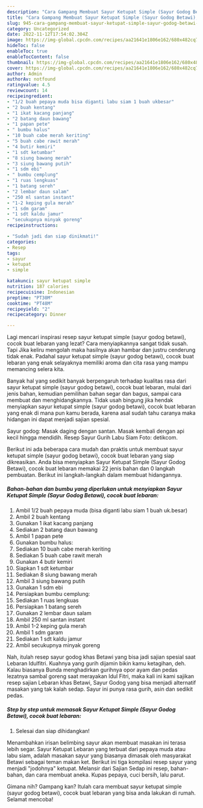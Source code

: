 ```yaml
---
description: "Cara Gampang Membuat Sayur Ketupat Simple (Sayur Godog Betawi), cocok buat lebaran yang Lezat Sekali, Buat Buka Puasa}"
title: "Cara Gampang Membuat Sayur Ketupat Simple (Sayur Godog Betawi), cocok buat lebaran yang Lezat Sekali, Buat Buka Puasa}"
slug: 945-cara-gampang-membuat-sayur-ketupat-simple-sayur-godog-betawi-cocok-buat-lebaran-yang-lezat-sekali-buat-buka-puasa
category: Uncategorized
date: 2022-11-12T17:54:02.304Z
image: https://img-global.cpcdn.com/recipes/aa21641e1806e162/680x482cq70/sayur-ketupat-simple-sayur-godog-betawi-cocok-buat-lebaran-foto-resep-utama.jpg
hideToc: false
enableToc: true
enableTocContent: false
thumbnail: https://img-global.cpcdn.com/recipes/aa21641e1806e162/680x482cq70/sayur-ketupat-simple-sayur-godog-betawi-cocok-buat-lebaran-foto-resep-utama.jpg
cover: https://img-global.cpcdn.com/recipes/aa21641e1806e162/680x482cq70/sayur-ketupat-simple-sayur-godog-betawi-cocok-buat-lebaran-foto-resep-utama.jpg
author: Admin
authorAv: notfound
ratingvalue: 4.5
reviewcount: 14
recipeingredient:
- "1/2 buah pepaya muda bisa diganti labu siam 1 buah ukbesar"
- "2 buah kentang"
- "1 ikat kacang panjang"
- "2 batang daun bawang"
- "1 papan pete"
- " bumbu halus"
- "10 buah cabe merah keriting"
- "5 buah cabe rawit merah"
- "4 butir kemiri"
- "1 sdt ketumbar"
- "8 siung bawang merah"
- "3 siung bawang putih"
- "1 sdm ebi"
- " bumbu cemplung"
- "1 ruas lengkuas"
- "1 batang sereh"
- "2 lembar daun salam"
- "250 ml santan instant"
- "1-2 keping gula merah"
- "1 sdm garam"
- "1 sdt kaldu jamur"
- "secukupnya minyak goreng"
recipeinstructions:

- "Sudah jadi dan siap dinikmati!"
categories:
- Resep
tags:
- sayur
- ketupat
- simple

katakunci: sayur ketupat simple 
nutrition: 187 calories
recipecuisine: Indonesian
preptime: "PT30M"
cooktime: "PT48M"
recipeyield: "2"
recipecategory: Dinner

---
```



Lagi mencari inspirasi resep sayur ketupat simple (sayur godog betawi), cocok buat lebaran yang lezat? Cara menyiapkannya sangat tidak susah. Tapi Jika keliru mengolah maka hasilnya akan hambar dan justru cenderung tidak enak. Padahal sayur ketupat simple (sayur godog betawi), cocok buat lebaran yang enak selayaknya memiliki aroma dan cita rasa yang mampu memancing selera kita.


Banyak hal yang sedikit banyak berpengaruh terhadap kualitas rasa dari sayur ketupat simple (sayur godog betawi), cocok buat lebaran, mulai dari jenis bahan, kemudian pemilihan bahan segar dan bagus, sampai cara membuat dan menghidangkannya. Tidak usah bingung jika hendak menyiapkan sayur ketupat simple (sayur godog betawi), cocok buat lebaran yang enak di mana pun kamu berada, karena asal sudah tahu caranya maka hidangan ini dapat menjadi sajian spesial.

Sayur godog: Masak daging dengan santan. Masak kembali dengan api kecil hingga mendidih. Resep Sayur Gurih Labu Siam Foto: detikcom.


Berikut ini ada beberapa cara mudah dan praktis untuk membuat sayur ketupat simple (sayur godog betawi), cocok buat lebaran yang siap dikreasikan. Anda bisa menyiapkan Sayur Ketupat Simple (Sayur Godog Betawi), cocok buat lebaran memakai 22 jenis bahan dan 0 langkah pembuatan. Berikut ini langkah-langkah dalam membuat hidangannya.

<!--inarticleads1-->

##### Bahan-bahan dan bumbu yang diperlukan untuk menyiapkan Sayur Ketupat Simple (Sayur Godog Betawi), cocok buat lebaran:

1. Ambil 1/2 buah pepaya muda (bisa diganti labu siam 1 buah uk.besar)
1. Ambil 2 buah kentang
1. Gunakan 1 ikat kacang panjang
1. Sediakan 2 batang daun bawang
1. Ambil 1 papan pete
1. Gunakan  bumbu halus:
1. Sediakan 10 buah cabe merah keriting
1. Sediakan 5 buah cabe rawit merah
1. Gunakan 4 butir kemiri
1. Siapkan 1 sdt ketumbar
1. Sediakan 8 siung bawang merah
1. Ambil 3 siung bawang putih
1. Gunakan 1 sdm ebi
1. Persiapkan  bumbu cemplung:
1. Sediakan 1 ruas lengkuas
1. Persiapkan 1 batang sereh
1. Gunakan 2 lembar daun salam
1. Ambil 250 ml santan instant
1. Ambil 1-2 keping gula merah
1. Ambil 1 sdm garam
1. Sediakan 1 sdt kaldu jamur
1. Ambil secukupnya minyak goreng


Nah, itulah resep sayur godog khas Betawi yang bisa jadi sajian spesial saat Lebaran Idulfitri. Kuahnya yang gurih dijamin bikin kamu ketagihan, deh. Kalau biasanya Bunda menghadirkan gurihnya opor ayam dan pedas lezatnya sambal goreng saat merayakan Idul Fitri, maka kali ini kami sajikan resep sajian Lebaran khas Betawi, Sayur Godog yang bisa menjadi alternatif masakan yang tak kalah sedap. Sayur ini punya rasa gurih, asin dan sedikit pedas. 

<!--inarticleads2-->

##### Step by step untuk memasak Sayur Ketupat Simple (Sayur Godog Betawi), cocok buat lebaran:


1. Selesai dan siap dihidangkan!

Menambahkan irisan belimbing sayur akan membuat masakan ini terasa lebih segar. Sayur Ketupat Lebaran yang terbuat dari pepaya muda atau labu siam, adalah masakan sayur yang biasanya dimasak oleh masyarakat Betawi sebagai teman makan ket. Berikut ini tiga kompilasi resep sayur yang menjadi &#34;jodohnya&#34; ketupat. Melansir dari Sajian Sedap ini resep, bahan-bahan, dan cara membuat aneka. Kupas pepaya, cuci bersih, lalu parut. 

Gimana nih? Gampang kan? Itulah cara membuat sayur ketupat simple (sayur godog betawi), cocok buat lebaran yang bisa anda lakukan di rumah. Selamat mencoba!
